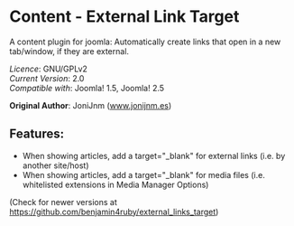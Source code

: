 Content - External Link Target
==============================

A content plugin for joomla: Automatically create links that open in a new tab/window, if they are external.

*Licence*: GNU/GPLv2<br>
*Current Version*: 2.0<br>
*Compatible with*: Joomla! 1.5, Joomla! 2.5

__Original Author__: JoniJnm (www.jonijnm.es)

Features:
---------
- When showing articles, add a target="_blank" for external links (i.e. by another site/host)
- When showing articles, add a target="_blank" for media files (i.e. whitelisted extensions in Media Manager Options)

(Check for newer versions at https://github.com/benjamin4ruby/external_links_target)
